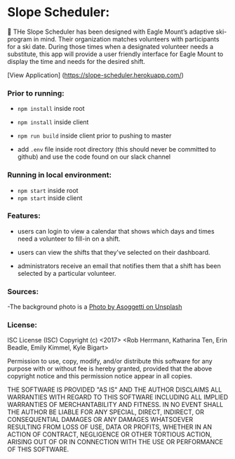 # Slope Scheduler: 
:date:
THe Slope Scheduler has been designed with Eagle Mount’s adaptive ski-program in mind.  Their organization matches volunteers with participants for a ski date.  During those times when a designated volunteer needs a substitute, this app will provide a user friendly interface for Eagle Mount to display the time and needs for the desired shift. 

[View Application] (https://slope-scheduler.herokuapp.com/)

### Prior to running:

- `npm install` inside root
- `npm install` inside client

- `npm run build` inside client prior to pushing to master
- add `.env` file inside root directory (this should never be committed to github) and use the code found on our slack channel

### Running in local environment:

- `npm start` inside root
- `npm start` inside client

### Features: 

- users can login to view a calendar that shows which days and times need a volunteer to fill-in on a shift.

- users can view the shifts that they've selected on their dashboard.

- administrators receive an email that notifies them that a shift has been selected by a particular volunteer.

### Sources:
-The background photo is a [Photo by Asoggetti on Unsplash](https://images.unsplash.com/photo-1512229146678-994d3f1e31bf?auto=format&fit=crop&w=1049&q=80&ixid=dW5zcGxhc2guY29tOzs7Ozs%3D)

### License:

ISC License (ISC)
Copyright (c) <2017> <Rob Herrmann, Katharina Ten, Erin Beadle, Emily Kimmel, Kyle Bigart>

Permission to use, copy, modify, and/or distribute this software for any purpose with or without fee
is hereby granted, provided that the above copyright notice
and this permission notice appear in all copies.

THE SOFTWARE IS PROVIDED "AS IS" AND THE AUTHOR DISCLAIMS ALL WARRANTIES
WITH REGARD TO THIS SOFTWARE INCLUDING ALL IMPLIED WARRANTIES OF MERCHANTABILITY AND FITNESS.
IN NO EVENT SHALL THE AUTHOR BE LIABLE FOR ANY SPECIAL, DIRECT, INDIRECT, OR CONSEQUENTIAL DAMAGES 
OR ANY DAMAGES WHATSOEVER RESULTING FROM LOSS OF USE, DATA OR PROFITS, WHETHER IN AN ACTION OF CONTRACT,
NEGLIGENCE OR OTHER TORTIOUS ACTION, ARISING OUT OF OR IN CONNECTION
WITH THE USE OR PERFORMANCE OF THIS SOFTWARE.